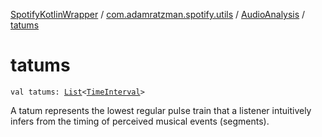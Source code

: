 [SpotifyKotlinWrapper](../../index.md) / [com.adamratzman.spotify.utils](../index.md) / [AudioAnalysis](index.md) / [tatums](./tatums.md)

# tatums

`val tatums: `[`List`](https://kotlinlang.org/api/latest/jvm/stdlib/kotlin.collections/-list/index.html)`<`[`TimeInterval`](../-time-interval/index.md)`>`

A tatum represents the lowest regular pulse train that a listener intuitively infers from the timing
of perceived musical events (segments).

